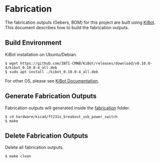 Fabrication
===========
The fabrication outputs (Gebers, BOM) for this project are built using
[KiBot](https://github.com/INTI-CMNB/KiBot). This document describes how to build the fabrication outputs.

Build Environment
-----------------
KiBot installation on Ubuntu/Debian.
```
$ wget https://github.com/INTI-CMNB/KiBot/releases/download/v0.10.0-4/kibot_0.10.0-4_all.deb
$ sudo apt install ./kibot_0.10.0-4_all.deb
```
For other OS, please see [KiBot Documentation](https://github.com/skorokithakis/KiBot/blob/master/README.md).

Generate Fabrication Outputs
----------------------------
Fabrication outputs will generated inside the [fabrication](fabrication) folder.
``` 
$ cd hardware/kicad/ft231x_breakout_usb_power_switch
$ make
```

Delete Fabrication Outputs
----------------------------
Delete all fabrication outputs.
``` 
$ make clean
```
